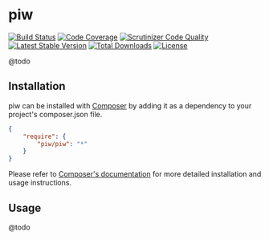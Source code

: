 # piw

[![Build Status](https://travis-ci.org/piw/piw.svg?branch=master)](https://travis-ci.org/piw/piw)
[![Code Coverage](https://scrutinizer-ci.com/g/piw/piw/badges/coverage.png?b=master)](https://scrutinizer-ci.com/g/piw/piw/?branch=master)
[![Scrutinizer Code Quality](https://scrutinizer-ci.com/g/piw/piw/badges/quality-score.png?b=master)](https://scrutinizer-ci.com/g/piw/piw/?branch=master)
[![Latest Stable Version](https://poser.pugx.org/piw/piw/v/stable.svg)](https://packagist.org/packages/piw/piw)
[![Total Downloads](https://poser.pugx.org/piw/piw/downloads.svg)](https://packagist.org/packages/piw/piw)
[![License](https://poser.pugx.org/piw/piw/license.svg)](https://packagist.org/packages/piw/piw)

@todo

## Installation

piw can be installed with [Composer](http://getcomposer.org)
by adding it as a dependency to your project's composer.json file.

```json
{
    "require": {
        "piw/piw": "*"
    }
}
```

Please refer to [Composer's documentation](https://github.com/composer/composer/blob/master/doc/00-intro.md#introduction)
for more detailed installation and usage instructions.

## Usage

@todo
